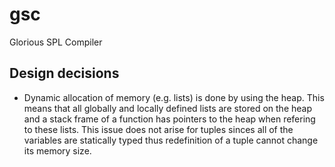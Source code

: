 # gsc
Glorious SPL Compiler

## Design decisions
- Dynamic allocation of memory (e.g. lists) is done by using the heap. This means that all globally and locally defined lists are stored on the heap and a stack frame of a function has pointers to the heap when refering to these lists. This issue does not arise for tuples sinces all of the variables are statically typed thus redefinition of a tuple cannot change its memory size.
